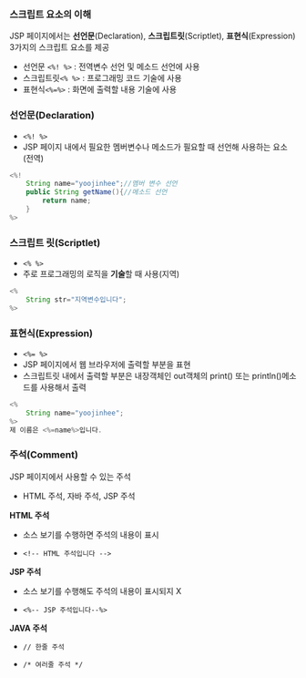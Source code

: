 ### 스크립트 요소의 이해

JSP 페이지에서는 **선언문**(Declaration), **스크립트릿**(Scriptlet), **표현식**(Expression) 3가지의 스크립트 요소를 제공

* 선언문 `<%! %>` : 전역변수 선언 및 메소드 선언에 사용
* 스크립트릿`<% %>` : 프로그래밍 코드 기술에 사용
* 표현식`<%=%>` : 화면에 출력할 내용 기술에 사용

### 선언문(Declaration)

- `<%! %>`
- JSP 페이지 내에서 필요한 멤버변수나 메소드가 필요할 때 선언해 사용하는 요소(전역)

```java
<%!
	String name="yoojinhee";//멤버 변수 선언
	public String getName(){//메소드 선언
		return name;
	}
%>
```

### 스크립트 릿(Scriptlet)

* `<% %>` 
* 주로 프로그래밍의 로직을 **기술**할 때 사용(지역)

```java
<%
    String str="지역변수입니다";
%>
```

### 표현식(Expression)

* `<%= %>`
* JSP 페이지에서 웹 브라우저에 출력할 부분을 표현
* 스크립트릿 내에서 출력할 부분은 내장객체인 out객체의 print() 또는 println()메소드를 사용해서 출력

```java
<%
    String name="yoojinhee";
%>
제 이름은 <%=name%>입니다.
```

### 주석(Comment)

JSP 페이지에서 사용할 수 있는 주석

* HTML 주석, 자바 주석, JSP 주석

**HTML 주석**

* 소스 보기를 수행하면 주석의 내용이 표시

* `<!-- HTML 주석입니다 -->`

**JSP 주석**

- 소스 보기를 수행해도 주석의 내용이 표시되지 X

* `<%-- JSP 주석입니다--%>`

**JAVA 주석**

* `// 한줄 주석`

* `/* 여러줄 주석 */`



